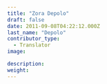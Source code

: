 ```yaml
---
title: "Zora Depolo"
draft: false
date: 2011-09-08T04:22:12.000Z
last_name: "Depolo"
contributor_type:
  - Translator
image:

description:
weight:
---
```


